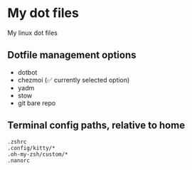 # My dot files
My linux dot files

## Dotfile management options
- dotbot
- chezmoi (✅ currently selected option)
- yadm
- stow
- git bare repo

## Terminal config paths, relative to home
```
.zshrc
.config/kitty/*
.oh-my-zsh/custom/*
.nanorc
```